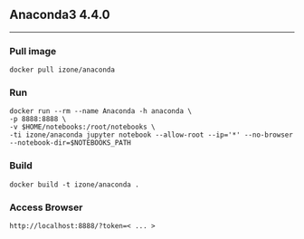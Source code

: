 ## Anaconda3 4.4.0
-----
### Pull image
```
docker pull izone/anaconda
```
### Run
```
docker run --rm --name Anaconda -h anaconda \
-p 8888:8888 \
-v $HOME/notebooks:/root/notebooks \
-ti izone/anaconda jupyter notebook --allow-root --ip='*' --no-browser --notebook-dir=$NOTEBOOKS_PATH
```

### Build
```
docker build -t izone/anaconda .
```
### Access Browser
```
http://localhost:8888/?token=< ... >
```
